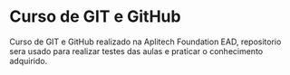 # Curso de GIT e GitHub
Curso de GIT e GitHub realizado na Aplitech Foundation EAD, repositorio sera usado para realizar testes das aulas e praticar o conhecimento adquirido. 

